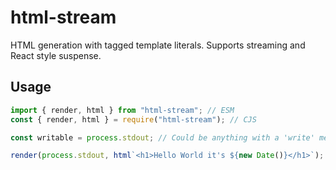 # html-stream

HTML generation with tagged template literals. Supports streaming and React style suspense.

## Usage

```js
import { render, html } from "html-stream"; // ESM
const { render, html } = require("html-stream"); // CJS

const writable = process.stdout; // Could be anything with a 'write' method such as a HTTP Response or Writable Stream.

render(process.stdout, html`<h1>Hello World it's ${new Date()}</h1>`);
```
